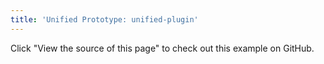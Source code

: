 ```yaml
---
title: 'Unified Prototype: unified-plugin'
---
```


Click "View the source of this page" to check out this example on GitHub.
